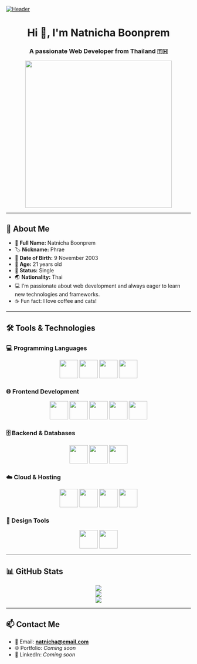 [![Header](https://www.pramukhdigital.com/wp-content/uploads/2018/07/New-PNC-Animated-Banners.gif)](https://github.com/natnicha326)

<h1 align="center">Hi 👋, I'm Natnicha Boonprem</h1>
<h3 align="center">A passionate Web Developer from Thailand 🇹🇭</h3>

<p align="center">
  <img src="https://mustafagunaydin.dev/images/dev.gif" width="400"/>
</p>

---

## 👩 About Me

- 👧 **Full Name:** Natnicha Boonprem  
- 🏷️ **Nickname:** Phrae  
- 🎂 **Date of Birth:** 9 November 2003  
- 🎈 **Age:** 21 years old  
- 💍 **Status:** Single  
- 🌏 **Nationality:** Thai  
- 💻 I’m passionate about web development and always eager to learn new technologies and frameworks.  
- ☕ Fun fact: I love coffee and cats!  

---

## 🛠️ Tools & Technologies

### 💻 Programming Languages
<p align="center">
  <img src="https://cdn.svgporn.com/logos/python.svg" width="50" />
  <img src="https://cdn.svgporn.com/logos/java.svg" width="50" />
  <img src="https://cdn.svgporn.com/logos/javascript.svg" width="50" />
  <img src="https://upload.wikimedia.org/wikipedia/commons/2/27/PHP-logo.svg" width="50" />
</p>

### 🌐 Frontend Development
<p align="center">
  <img src="https://cdn.svgporn.com/logos/html-5.svg" width="50" />
  <img src="https://cdn.svgporn.com/logos/css-3.svg" width="50" />
  <img src="https://cdn.svgporn.com/logos/react.svg" width="50" />
  <img src="https://upload.wikimedia.org/wikipedia/commons/9/95/Vue.js_Logo_2.svg" width="50" />
  <img src="https://cdn.svgporn.com/logos/bootstrap.svg" width="50" />
</p>

### 🗄️ Backend & Databases
<p align="center">
  <img src="https://upload.wikimedia.org/wikipedia/commons/2/29/Postgresql_elephant.svg" width="50" />
  <img src="https://www.vectorlogo.zone/logos/mysql/mysql-horizontal.svg" height="50" />
  <img src="https://miro.medium.com/v2/resize:fit:512/1*doAg1_fMQKWFoub-6gwUiQ.png" width="50" />
</p>

### ☁️ Cloud & Hosting
<p align="center">
  <img src="https://cdn.worldvectorlogo.com/logos/google-cloud-1.svg" width="50" />
  <img src="https://www.vectorlogo.zone/logos/amazon_aws/amazon_aws-icon.svg" width="50" />
  <img src="https://www.vectorlogo.zone/logos/netlify/netlify-icon.svg" width="50" />
  <img src="https://www.vectorlogo.zone/logos/github/github-icon.svg" width="50" />
</p>

### 🎨 Design Tools
<p align="center">
  <img src="https://www.vectorlogo.zone/logos/figma/figma-icon.svg" width="50" />
  <img src="https://www.vectorlogo.zone/logos/canva/canva-icon.svg" width="50" />
</p>

---

## 📊 GitHub Stats

<p align="center">
  <img src="https://github-readme-stats.vercel.app/api?username=natnicha326&show_icons=true&theme=radical" />
  <br>
  <img src="https://github-readme-stats.vercel.app/api/top-langs/?username=natnicha326&layout=compact&theme=radical" />
  <br>
  <img src="https://github-readme-streak-stats.herokuapp.com/?user=natnicha326&theme=radical" />
</p>

---

## 📫 Contact Me

- 📧 Email: **natnicha@email.com**
- 🌐 Portfolio: *Coming soon*
- 💼 LinkedIn: *Coming soon*
